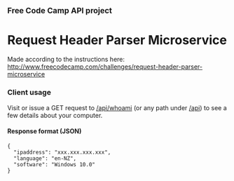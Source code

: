 ## <small>Free Code Camp API project</small>
# Request Header Parser Microservice



Made according to the instructions here:  
http://www.freecodecamp.com/challenges/request-header-parser-microservice

### Client usage

Visit or issue a GET request to [/api/whoami](/api/whoami) (or any path under [/api](/api)) to see a few details about your computer.

#### Response format (JSON)

```
{
  "ipaddress": "xxx.xxx.xxx.xxx",
  "language": "en-NZ",
  "software": "Windows 10.0"
}
```